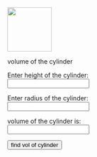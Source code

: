 <html>
<body>
<img src="ci.png" width="100" height="100">

<p> volume of the cylinder</p>
Enter height of the cylinder:<br>
<input type="number" id="h"><br>

Enter radius of the cylinder:<br>
<input type="number" id="r"><br>

volume of the cylinder is:<br>
<input type="number" id="v"><br>

<input type="button" value="find vol of cylinder" onclick="cylinder()">

<script>
function cylinder()
{
h=parseFloat(document.getElementById("h").value);
r=parseFloat(document.getElementById("r").value);
vol=3.141*r*r*h
document.getElementById("v").value=vol;
}
</script>
</body>
</html>
